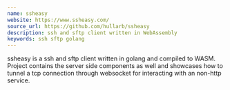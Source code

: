```yaml
---
name: ssheasy
website: https://www.ssheasy.com/
source_url: https://github.com/hullarb/ssheasy
description: ssh and sftp client written in WebAssembly
keywords: ssh sftp golang
---
```


ssheasy is a ssh and sftp client written in golang and compiled to WASM. Project contains the server side components as well
and showcases how to tunnel a tcp connection through websocket for interacting with an non-http service.
